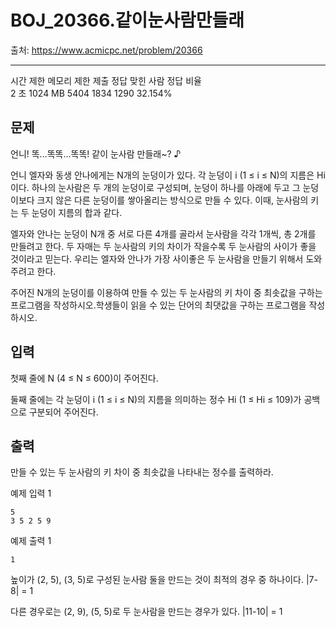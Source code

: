 # BOJ_20366.같이눈사람만들래

출처: https://www.acmicpc.net/problem/20366

---
시간 제한	메모리 제한	제출	정답	맞힌 사람	정답 비율  
2 초	1024 MB	5404	1834	1290	32.154%

## 문제
언니! 똑...똑똑...똑똑! 같이 눈사람 만들래~? ♪

언니 엘자와 동생 안나에게는 N개의 눈덩이가 있다. 각 눈덩이 i (1 ≤ i ≤ N)의 지름은 Hi 이다. 하나의 눈사람은 두 개의 눈덩이로 구성되며, 눈덩이 하나를 아래에 두고 그 눈덩이보다 크지 않은 다른 눈덩이를 쌓아올리는 방식으로 만들 수 있다. 이때, 눈사람의 키는 두 눈덩이 지름의 합과 같다.

엘자와 안나는 눈덩이 N개 중 서로 다른 4개를 골라서 눈사람을 각각 1개씩, 총 2개를 만들려고 한다. 두 자매는 두 눈사람의 키의 차이가 작을수록 두 눈사람의 사이가 좋을 것이라고 믿는다. 우리는 엘자와 안나가 가장 사이좋은 두 눈사람을 만들기 위해서 도와주려고 한다.

주어진 N개의 눈덩이를 이용하여 만들 수 있는 두 눈사람의 키 차이 중 최솟값을 구하는 프로그램을 작성하시오.학생들이 읽을 수 있는 단어의 최댓값을 구하는 프로그램을 작성하시오.



## 입력
첫째 줄에 N (4 ≤ N ≤ 600)이 주어진다.

둘째 줄에는 각 눈덩이 i (1 ≤ i ≤ N)의 지름을 의미하는 정수 Hi (1 ≤ Hi ≤ 109)가 공백으로 구분되어 주어진다.

## 출력
만들 수 있는 두 눈사람의 키 차이 중 최솟값을 나타내는 정수를 출력하라.


예제 입력 1   
```
5
3 5 2 5 9
```

예제 출력 1   
```
1
```
높이가 (2, 5), (3, 5)로 구성된 눈사람 둘을 만드는 것이 최적의 경우 중 하나이다. |7-8| = 1

다른 경우로는 (2, 9), (5, 5)로 두 눈사람을 만드는 경우가 있다. |11-10| = 1